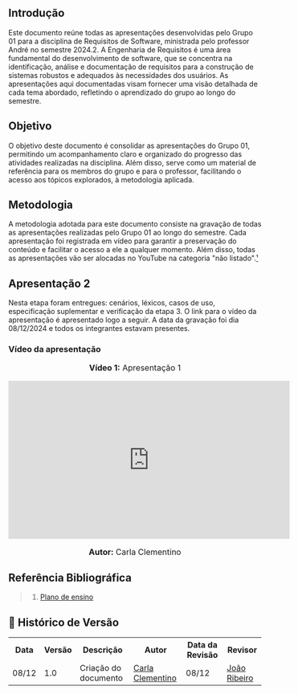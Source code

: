 ## Introdução
Este documento reúne todas as apresentações desenvolvidas pelo Grupo 01 para a disciplina de Requisitos de Software, ministrada pelo professor André no semestre 2024.2. A Engenharia de Requisitos é uma área fundamental do desenvolvimento de software, que se concentra na identificação, análise e documentação de requisitos para a construção de sistemas robustos e adequados às necessidades dos usuários. As apresentações aqui documentadas visam fornecer uma visão detalhada de cada tema abordado, refletindo o aprendizado do grupo ao longo do semestre.

## Objetivo
O objetivo deste documento é consolidar as apresentações do Grupo 01, permitindo um acompanhamento claro e organizado do progresso das atividades realizadas na disciplina. Além disso, serve como um material de referência para os membros do grupo e para o professor, facilitando o acesso aos tópicos explorados, à metodologia aplicada.

## Metodologia
A metodologia adotada para este documento consiste na gravação de todas as apresentações realizadas pelo Grupo 01 ao longo do semestre. Cada apresentação foi registrada em vídeo para garantir a preservação do conteúdo e facilitar o acesso a ele a qualquer momento. Além disso, todas as apresentações vão ser alocadas no YouTube na categoria "não listado".[¹](#1)

## Apresentação 2
Nesta etapa foram entregues: cenários, léxicos, casos de uso, especificação suplementar e verificação da etapa 3. O link para o vídeo da apresentação é apresentado logo a seguir. A data da gravação foi dia 08/12/2024 e todos os integrantes estavam presentes.

### Vídeo da apresentação

<div align="center">
<font size="3"><p style="text-align: center"><b>Vídeo 1:</b> Apresentação 1</p></font>
    <iframe width="560" height="315" src="https://www.youtube.com/embed/e38KBms_VU0" frameborder="0" allow="accelerometer; autoplay; clipboard-write; encrypted-media; gyroscope; picture-in-picture" allowfullscreen></iframe>
<font size="3"><p style="text-align: center"><b>Autor:</b> Carla Clementino</p></font>
</div>

## Referência Bibliográfica
> 1. <a name="1"></a>[Plano de ensino](https://aprender3.unb.br/pluginfile.php/2972367/mod_resource/content/52/Plano_de_Ensino%20RE%20022024%20Turma%2002%20v1.pdf)

## :round_pushpin: Histórico de Versão 

<div align="center">
    <table>
        <tr>
            <th>Data</th>
            <th>Versão</th>
            <th>Descrição</th>
            <th>Autor</th>
            <th>Data da Revisão</th>
            <th>Revisor</th>
        </tr>
        <tr>
            <td>08/12</td>
            <td>1.0</td>
            <td>Criação do documento</td>
            <td><a href="https://github.com/erteduarda">Carla Clementino</a></td>
            <td>08/12</td>
            <td><a href="https://github.com/Joa0V">João Ribeiro</a></td>
        </tr>
    </table>
</div>
